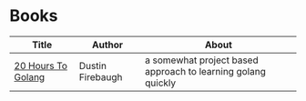# Books

| Title | Author | About |
| ----- | ------ | ----- |
| [20 Hours To Golang](/books/20-hours-to-golang/index.html) | Dustin Firebaugh | a somewhat project based approach to learning golang quickly |
